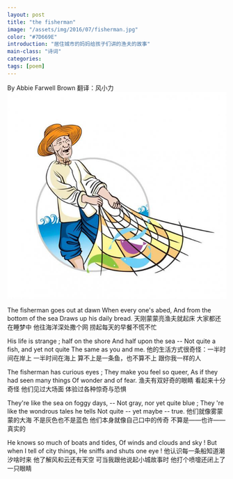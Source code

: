 ```yaml
---
layout: post
title: "the fisherman"
image: "/assets/img/2016/07/fisherman.jpg"
color: "#7D669E"
introduction: "居住城市的妈妈给孩子们讲的渔夫的故事"
main-class: "诗词"
categories: 
tags: [poem]
---
```

By Abbie Farwell Brown
翻译：风小力
![the fisherman](/assets/img/2016/07/fisherman.jpg)

The fisherman goes out at dawn 
When every one's abed, 
And from the bottom of the sea 
Draws up his daily bread. 
天刚蒙蒙亮渔夫就起床
大家都还在睡梦中
他往海洋深处撒个网
捞起每天的早餐不慌不忙

His life is strange ; half on the shore 
And half upon the sea -- 
Not quite a fish, and yet not quite 
The same as you and me. 
他的生活方式很奇怪：一半时间在岸上
一半时间在海上
算不上是一条鱼，也不算不上
跟你我一样的人

The fisherman has curious eyes ; 
They make you feel so queer, 
As if they had seen many things
Of wonder and of fear. 
渔夫有双好奇的眼睛
看起来十分奇怪
他们见过大场面
体验过各种惊奇与恐惧

They're like the sea on foggy days, -- 
Not gray, nor yet quite blue ; 
They 're like the wondrous tales he tells 
Not quite -- yet maybe -- true. 
他们就像雾蒙蒙的大海
不是灰色也不是蓝色
他们本身就像自己口中的传奇
不算是——也许——真实的

He knows so much of boats and tides, 
Of winds and clouds and sky ! 
But when I tell of city things, 
He sniffs and shuts one eye !
他认识每一条船知道潮汐啥时来
他了解风和云还有天空
可当我跟他说起小城故事时
他打个喷嚏还闭上了一只眼睛
